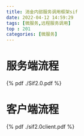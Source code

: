 ```yaml
---
title: 消金内部服务调用框架sif
date: 2022-04-12 14:59:29
tags: [微服务,远程服务调用]
top : 201
categories: [微服务]
---
```

# 服务端流程
{% pdf ./Sif2.0.pdf %}

# 客户端流程
{% pdf ./sif2.0client.pdf %}


